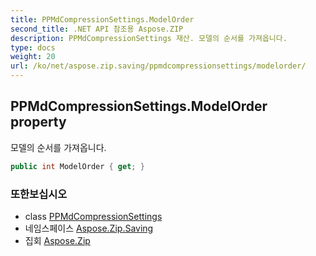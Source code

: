 ```yaml
---
title: PPMdCompressionSettings.ModelOrder
second_title: .NET API 참조용 Aspose.ZIP
description: PPMdCompressionSettings 재산. 모델의 순서를 가져옵니다.
type: docs
weight: 20
url: /ko/net/aspose.zip.saving/ppmdcompressionsettings/modelorder/
---
```

## PPMdCompressionSettings.ModelOrder property

모델의 순서를 가져옵니다.

```csharp
public int ModelOrder { get; }
```

### 또한보십시오

* class [PPMdCompressionSettings](../)
* 네임스페이스 [Aspose.Zip.Saving](../../ppmdcompressionsettings/)
* 집회 [Aspose.Zip](../../../)


